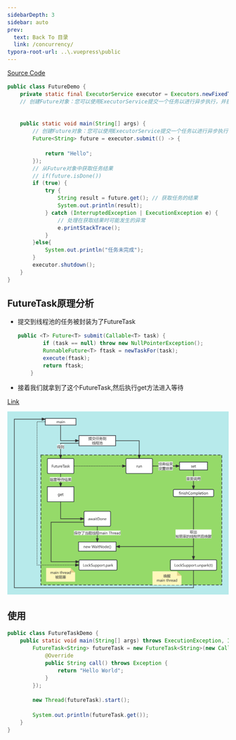 ```yaml
---
sidebarDepth: 3
sidebar: auto
prev:
  text: Back To 目录
  link: /concurrency/
typora-root-url: ..\.vuepress\public
---
```




[Source Code](https://github.com/Q10Viking/learncode/tree/main/threads/_02-future/future/src/main/java/org/hzz/future)

```java
public class FutureDemo {
    private static final ExecutorService executor = Executors.newFixedThreadPool(1);
    // 创建Future对象：您可以使用ExecutorService提交一个任务以进行异步执行，并获取代表任务结果的Future对象


    public static void main(String[] args) {
        // 创建Future对象：您可以使用ExecutorService提交一个任务以进行异步执行，并获取代表任务结果的Future对象
        Future<String> future = executor.submit(() -> {

            return "Hello";
        });
        // 从Future对象中获取任务结果
        // if(future.isDone())
        if (true) {
            try {
                String result = future.get(); // 获取任务的结果
                System.out.println(result);
            } catch (InterruptedException | ExecutionException e) {
                // 处理在获取结果时可能发生的异常
                e.printStackTrace();
            }
        }else{
            System.out.println("任务未完成");
        }
        executor.shutdown();
    }
}
```



## FutureTask原理分析

- 提交到线程池的任务被封装为了FutureTask

  ```java
  public <T> Future<T> submit(Callable<T> task) {
          if (task == null) throw new NullPointerException();
          RunnableFuture<T> ftask = newTaskFor(task);
          execute(ftask);
          return ftask;
      }
  ```

- 接着我们就拿到了这个FutureTask,然后执行get方法进入等待

[Link](https://www.processon.com/view/link/6436763b74d9e91985a5a952)

<common-progresson-snippet src="https://www.processon.com/view/link/6436763b74d9e91985a5a952"/>

![Future](/images/concurrency/Future.png)



## 使用

```java
public class FutureTaskDemo {
    public static void main(String[] args) throws ExecutionException, InterruptedException {
        FutureTask<String> futureTask = new FutureTask<String>(new Callable<String>() {
            @Override
            public String call() throws Exception {
                return "Hello World";
            }
        });

        new Thread(futureTask).start();

        System.out.println(futureTask.get());
    }
}
```

